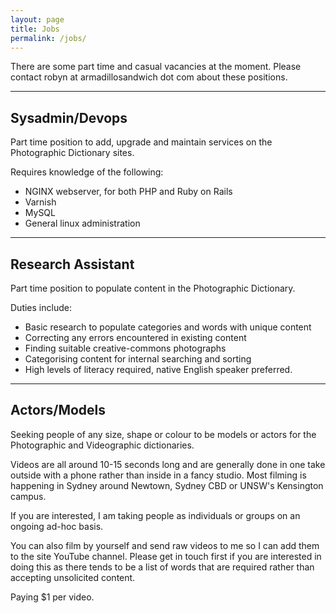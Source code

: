 ```yaml
---
layout: page
title: Jobs
permalink: /jobs/
---
```


There are some part time and casual vacancies at the moment. Please contact robyn at armadillosandwich dot com about these positions.
<hr>

<h2>Sysadmin/Devops</h2>

Part time position to add, upgrade and maintain services on the Photographic Dictionary sites.

Requires knowledge of the following:

<ul>
  <li>NGINX webserver, for both PHP and Ruby on Rails</li>
  <li>Varnish</li>
  <li>MySQL</li>
  <li>General linux administration</li>
</ul>
<hr>
<h2>Research Assistant</h2>

Part time position to populate content in the Photographic Dictionary.

Duties include:

<ul>
<li>Basic research to populate categories and words with unique content</li>
<li>Correcting any errors encountered in existing content</li>
<li>Finding suitable creative-commons photographs</li>
<li>Categorising content for internal searching and sorting</li>
<li>High levels of literacy required, native English speaker preferred.</li>
</ul>
<hr>
<h2>Actors/Models</h2>

Seeking people of any size, shape or colour to be models or actors for the Photographic and Videographic dictionaries.

Videos are all around 10-15 seconds long and are generally done in one take outside with a phone rather than inside in a fancy studio. Most filming is happening in Sydney around Newtown, Sydney CBD or UNSW's Kensington campus.

If you are interested, I am taking people as individuals or groups on an ongoing ad-hoc basis.

You can also film by yourself and send raw videos to me so I can add them to the site YouTube channel. Please get in touch first if you are interested in doing this as there tends to be a list of words that are required rather than accepting unsolicited content.

Paying $1 per video.
